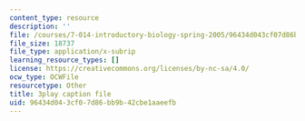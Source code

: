 ```yaml
---
content_type: resource
description: ''
file: /courses/7-014-introductory-biology-spring-2005/96434d043cf07d86bb9b42cbe1aaeefb_703494.srt
file_size: 18737
file_type: application/x-subrip
learning_resource_types: []
license: https://creativecommons.org/licenses/by-nc-sa/4.0/
ocw_type: OCWFile
resourcetype: Other
title: 3play caption file
uid: 96434d04-3cf0-7d86-bb9b-42cbe1aaeefb
---
```

